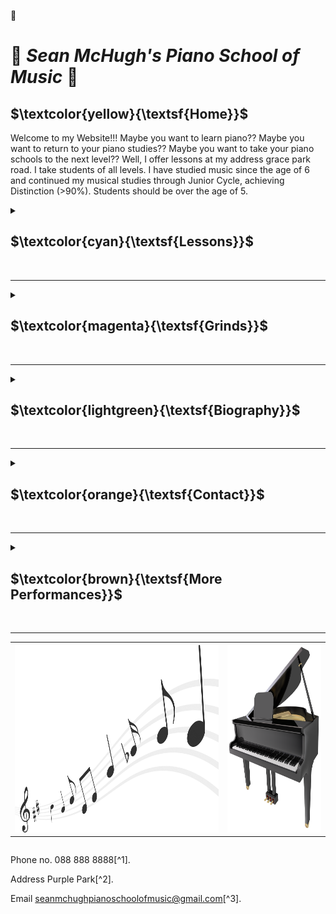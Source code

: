 🎹 <h1> 🎵 _Sean McHugh's Piano School of Music_ 🎵 </h1>
<h2> $\textcolor{yellow}{\textsf{Home}}$ </h2>

Welcome to my Website!!! Maybe you want to learn piano?? Maybe you want to return to your piano studies?? Maybe you want to take your piano schools to the next level?? Well, I offer lessons at my address grace park road. I take students of all levels. I have studied music since the age of 6 and continued my musical studies through Junior Cycle, achieving Distinction (>90%). Students should be over the age of 5.

<details>
  <table>
   <tr>
    <th> <pre>Lessons are provided everyday of the week. Book 30 minute to 45 minute 
      sessions with me by sending me your preferred lesson times. Find my contact 
      details in the 'More' tab in the top right corner of my webpage.</pre>
</th>
    <th><img src="https://github.com/seanmch2023/Images/blob/main/pianopng" data-canonical-src="https://github.com/seanmch2023/Images/blob/main/pianopng" width="250" height="300"></th>
  </tr>
</table>
  <summary> <h2>$\textcolor{cyan}{\textsf{Lessons}}$ </h2>
    <br>
  </summary>
</details>
<hr>

<details>
   <table>
   <tr>
    <th> <pre>Book 30 minutes to 45 minutes sessions with me if you feel you need that 
      extra push to achieving that Distinction in the Junior Cycle Music Exam. Students 
      will cover every part of the JC Music course, including listenings, practicals, 
      and music theory. Find my contact details in the 'More' tab in the top right 
      corner of my webpage.
</pre>
</th>
    <th><img src="https://github.com/seanmch2023/Images/blob/main/pianopng" data-canonical-src="https://github.com/seanmch2023/Images/blob/main/pianopng" width="250" height="300"></th>
  </tr>
</table>
  <summary> <h2>$\textcolor{magenta}{\textsf{Grinds}}$ </h2>
    <br>
  </summary>
</details>
<hr>

<details> 
     <table>
   <tr>
    <th> 
      <div align="left"> <img src="https://github.com/seanmch2023/Images/blob/main/1703159124687.jpg" 
alt="Cadenza First Place Performance" width="350" height="200" border="10" /></a> <br>
        
  [Cadenza First Place Performance](https://github.com/seanmch2023/Images/blob/main/VID-20231221-WA0008.mp4)


</pre>
</th>
    <th> <pre>My name is Seán McHugh and I am in fourth year. I started
      playing piano at the age of 6. Having completed my grades to grade 8,
      I am now working towards my senior certificate. It was my older siblings
      who inspired me to start playing piano, as I enjoyed listening to their
      pieces, and watching them play. I accompany my school in their musical
      performances. I participated in my school's annual music competition,
      'Cadenza', and achieved first place.  

</pre></th>
  </tr>
</table>
  <summary> <h2>$\textcolor{lightgreen}{\textsf{Biography}}$ </h2>
    <br>
  </summary>
</details>
<hr>



<details> 
       <table>
   <tr>
    <th> <pre>My socials are linked below!
</pre>
</th>
    <th><img src="https://github.com/seanmch2023/Images/blob/main/pianopng" data-canonical-src="https://github.com/seanmch2023/Images/blob/main/pianopng" width="250" height="300"></th>
  </tr>
</table>

  <summary> <h2> $\textcolor{orange}{\textsf{Contact}}$ </h2>
    <br>
  </summary>
</details>
<hr>



<details> 
       <table>
   <tr>
    <th> <pre> - Castleknock Music Festival 2023, Blue Air, Madeline Dring
</pre>
</th>
    <th><img src="https://github.com/seanmch2023/Images/blob/main/pianopng" data-canonical-src="https://github.com/seanmch2023/Images/blob/main/pianopng" width="250" height="300"></th>
  </tr>
</table>

  <summary> <h2> $\textcolor{brown}{\textsf{More Performances}}$ </h2>
    <br>
  </summary>
</details>
<hr>


<table>
  <tr>
    <th><img src="https://github.com/seanmch2023/Images/blob/main/pngimg.com%20-%20music_notes_PNG33.png" data-canonical-src="https://github.com/seanmch2023/Images/blob/main/pngimg.com%20-%20music_notes_PNG33.png" width="650" height="300"></th>
    <th><img src="https://github.com/seanmch2023/Images/blob/main/pianopng" data-canonical-src="https://github.com/seanmch2023/Images/blob/main/pianopng" width="300" height="300"></th>
  </tr>
</table>

<pre></pre>Phone no. 088 888 8888[^1].

Address Purple Park[^2].  

Email seanmchughpianoschoolofmusic@gmail.com[^3].</pre>
